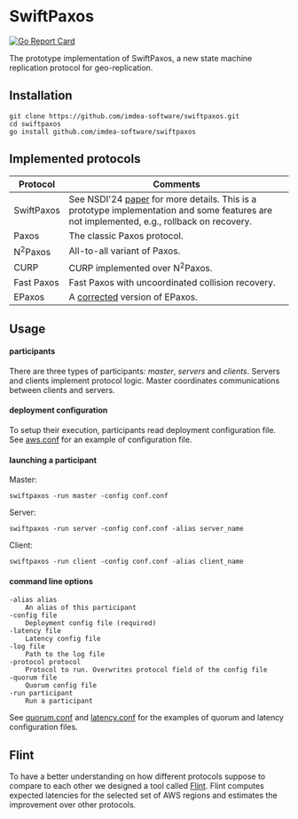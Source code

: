 SwiftPaxos
==========
[![Go Report Card](https://goreportcard.com/badge/github.com/imdea-software/swiftpaxos)](https://goreportcard.com/report/github.com/imdea-software/swiftpaxos)

The prototype implementation of SwiftPaxos, a new state machine
replication protocol for geo-replication.

Installation
------------

    git clone https://github.com/imdea-software/swiftpaxos.git
    cd swiftpaxos
    go install github.com/imdea-software/swiftpaxos

Implemented protocols
---------------------

|  Protocol               | Comments                                          |
|-------------------------|---------------------------------------------------|
| SwiftPaxos              | See NSDI'24 [paper](https://www.usenix.org/conference/nsdi24/presentation/ryabinin) for more details. This is a prototype implementation and some features are not implemented, e.g., rollback on recovery. |
| Paxos                   | The classic Paxos protocol.                       |
| N<sup>2</sup>Paxos      | All-to-all variant of Paxos.                      |
| CURP                    | CURP implemented over N<sup>2</sup>Paxos.         |
| Fast Paxos              | Fast Paxos with uncoordinated collision recovery. |
| EPaxos                  | A [corrected][epaxos_correct] version of EPaxos.  |

Usage
-----
#### participants
There are three types of participants: *master*, *servers* and
*clients*. Servers and clients implement protocol logic. Master
coordinates communications between clients and servers.

#### deployment configuration
To setup their execution, participants read deployment configuration
file. See [aws.conf][config] for an example of configuration file.

#### launching a participant

Master:
    
    swiftpaxos -run master -config conf.conf

Server:

    swiftpaxos -run server -config conf.conf -alias server_name

Client:

    swiftpaxos -run client -config conf.conf -alias client_name

#### command line options

    -alias alias
        An alias of this participant
    -config file
        Deployment config file (required)
    -latency file
        Latency config file
    -log file
        Path to the log file
    -protocol protocol
        Protocol to run. Overwrites protocol field of the config file
    -quorum file
        Quorum config file
    -run participant
        Run a participant

See [quorum.conf][quorum] and [latency.conf][latency] for the examples
of quorum and latency configuration files.

Flint
-----

To have a better understanding on how different protocols suppose to
compare to each other we designed a tool called [Flint][flint]. Flint
computes expected latencies for the selected set of AWS regions and
estimates the improvement over other protocols.

[config]: aws.conf
[epaxos_correct]: https://github.com/otrack/on-epaxos-correctness
[quorum]: quorum.conf
[latency]: latency.conf
[flint]: https://github.com/vonaka/flint